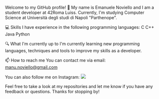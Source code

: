 Welcome to my GitHub profile! 👋
My name is Emanuele Noviello and I am a student developer at 42Roma Luiss. Currently, I'm studying Computer Science at Università degli studi di Napoli "Parthenope".

💻 Skills
I have experience in the following programming languages:
C
C++
Java
Python

🔍 What I'm currently up to
I'm currently learning new programming languages, techniques and tools to improve my skills as a developer.

📫 How to reach me
You can contact me via email: manu.noviello@gmail.com

You can also follow me on Instagram:
<a href="https://www.instagram.com/emanuele_noviello/" target="_blank"><img src="https://img.shields.io/badge/-@emanuele_noviello-833AB4?style=flat-square&logo=instagram&logoColor=white&link=https://www.instagram.com/emanuele_noviello/"/></a>

Feel free to take a look at my repositories and let me know if you have any feedback or questions. Thanks for stopping by!
